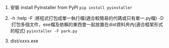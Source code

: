 1. 安裝 install PyInstaller from PyPI
`pip install pyinstaller`

2. 	-h :help
	-F :將程式打包成單一執行檔(適合較簡易的代碼或只有單一.py檔)
	-D :打包多個文件，exe檔及依賴的東西會一起放置在dist資料夾內(適合框架形式的程式)
`pyinstaller -F park.py`

3. dist/xxxx.exe
